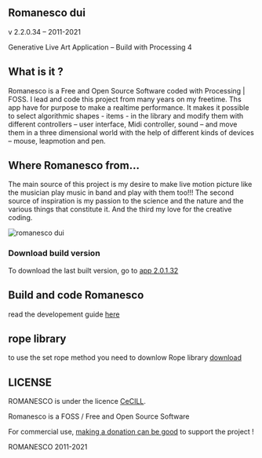 ## Romanesco dui 
v 2.2.0.34 – 2011-2021

Generative Live Art Application – Build with Processing 4 

## What is it ?
Romanesco is a Free and Open Source Software coded with Processing | FOSS.
I lead and code this project from many years on my freetime. Ths app have for purpose to make a realtime performance.
It makes it possible to select algorithmic shapes - items - in the library and modify them with different controllers – user interface, Midi controller, sound – and move them in a three dimensional world with the help of different kinds of devices – mouse, leapmotion and pen.

## Where Romanesco from...
The main source of this project is my desire to make live motion picture like the musician play music in band and play with them too!!! The second source of inspiration is my passion to the science and the nature and the various things that constitute it. And the third my love for the creative coding.

![romanesco dui](https://github.com/StanLepunK/ROMANESCO-Processing/blob/master/import_github_pic/Romaneco_soft_32_18_11_5.jpg)

### Download build version
To download the last built version, go to [app 2.0.1.32](http://romanescoproject.wordpress.com/download/)

## Build and code Romanesco
read the developement guide [here](https://github.com/StanLepunK/ROMANESCO-Processing/wiki)

## rope library
to use the set rope method you need to downlow Rope library
[download](https://github.com/StanLepunK/Rope/blob/master/build_rope/Rope.zip)

## LICENSE
ROMANESCO is under the licence [CeCILL](http://www.cecill.info/licences/Licence_CeCILL_V2.1-en.html).

Romanesco is a FOSS / Free and Open Source Software

For commercial use, [making a donation can be good](http://romanescoproject.wordpress.com/download/) to support the project !

ROMANESCO 2011-2021
